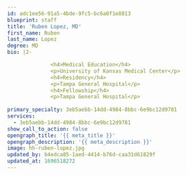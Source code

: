 ```yaml
---
id: adc1ee56-91a5-4bde-9fc5-bc6a0f1e8813
blueprint: staff
title: 'Ruben Lopez, MD'
first_name: Ruben
last_name: Lopez
degree: MD
bio: |2-

              <h4>Medical Education</h4>
              <p>University of Kansas Medical Center</p>
              <h4>Residency</h4>
              <p>Tampa General Hospital</p>
              <h4>Fellowship</h4>
              <p>Tampa General Hospital</p>
          
primary_specialty: 3eb5aebb-14dd-4984-8bbc-6e9bc12d9781
services:
  - 3eb5aebb-14dd-4984-8bbc-6e9bc12d9781
show_call_to_action: false
opengraph_title: '{{ meta_title }}'
opengraph_description: '{{ meta_description }}'
image: hh-ruben-lopez.jpg
updated_by: b4edca85-1aed-4414-b76d-caa31d61829f
updated_at: 1696518272
---
```


